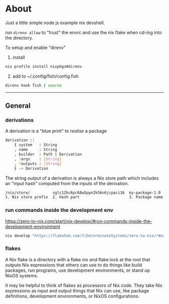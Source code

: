 # About

Just a little simple node js example nix devshell.

run `direnv allow` to "trust" the envrc and use the nix flake when cd-ing into the directory.

To setup and enable "direnv"

1. install
```sh
nix profile install nixpkgs#direnv
```

2. add to ~/.config/fish/config.fish

```sh
direnv hook fish | source
```

---

## General

### derivations

A derivation is a "blue print" to _realise_ a package
```sh
derivation ::
    { system   : String
    , name     : String
    , builder  : Path | Derivation
    , ?args    : [String]
    , ?outputs : [String]
    } -> Derivation
```

The string output of a derivation is always a Nix store path which includes an "input hash" computed from the inputs of the derivation.

```sh
/nix/store/          sglc12hc6pc68w5ppn2k56n6jcpaci16  my-package-1.0
1. Nix store prefix  2. Hash part                      3. Package name
```

### run commands inside the development env
https://zero-to-nix.com/start/nix-develop/#run-commands-inside-the-development-environment
```sh
nix develop "https://flakehub.com/f/DeterminateSystems/zero-to-nix/*#example" --command git help
```

### flakes

A Nix flake is a directory with a flake.nix and flake.lock at the root that outputs Nix expressions that others can use to do things like build packages, run programs, use development environments, or stand up NixOS systems.

It may be helpful to think of flakes as processors of Nix code. They take Nix expressions as input and output things that Nix can use, like package definitions, development environments, or NixOS configurations.